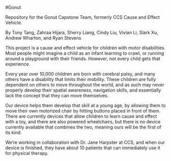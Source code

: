 #Gonut

Repository for the Gonut Capstone Team, 
formerly CCS Cause and Effect Vehicle. 

By Tony Tang, Zahraa Hijara, Sherry Liang, Cindy Liu, Vivian Li, Slark Xu, Andrew Wharton, and Ryan Stevens

This project is a cause and effect vehicle for children with motor disabilities. Most people might imagine a child as an infant learning to crawl, or running around a	playground with their friends. However, not every child gets that experience.

 Every year over 10,000 children are born with cerebral palsy, and many others have a disability that limits their mobility. These children are fully dependent on others to move throughout the world, and as such may never properly develop their spatial awareness, navigation skills, and essentially lack the concept that they can move themselves.

 Our device helps them develop that skill at a young age, by allowing them to move their own motorized chair by hitting buttons placed in front of them. There are currently devices that allow children to learn cause and effect with a toy, and there are also powered wheelchairs, but there is no device currently available that combines the two, meaning ours will be the first of its kind. 

We’re working in collaboration with Dr. Jane Harpster at CCS, and when our device is finished, they have about 10 patients that can immediately use it for physical therapy. 

